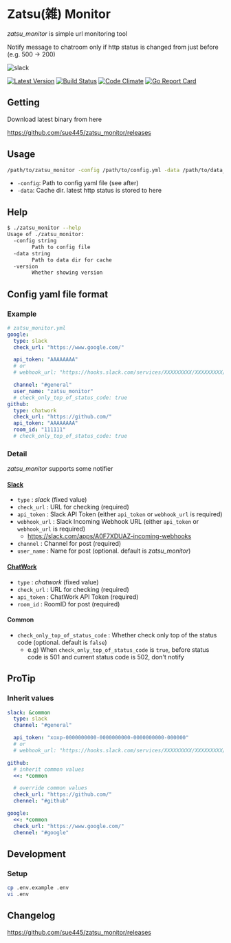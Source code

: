 # Zatsu(雑) Monitor
*zatsu_monitor* is simple url monitoring tool

Notify message to chatroom only if http status is changed from just before (e.g. 500 -> 200)

![slack](img/slack.png)

[![Latest Version](https://img.shields.io/github/v/release/sue445/zatsu_monitor)](https://github.com/sue445/zatsu_monitor/releases)
[![Build Status](https://github.com/sue445/zatsu_monitor/workflows/test/badge.svg?branch=master)](https://github.com/sue445/zatsu_monitor/actions?query=workflow%3Atest)
[![Code Climate](https://codeclimate.com/github/sue445/zatsu_monitor/badges/gpa.svg)](https://codeclimate.com/github/sue445/zatsu_monitor)
[![Go Report Card](https://goreportcard.com/badge/github.com/sue445/zatsu_monitor)](https://goreportcard.com/report/github.com/sue445/zatsu_monitor)

## Getting
Download latest binary from here

https://github.com/sue445/zatsu_monitor/releases

## Usage
```sh
/path/to/zatsu_monitor -config /path/to/config.yml -data /path/to/data_dir
```

* `-config`: Path to config yaml file (see after)
* `-data`: Cache dir. latest http status is stored to here

## Help
```sh
$ ./zatsu_monitor --help
Usage of ./zatsu_monitor:
  -config string
    	Path to config file
  -data string
    	Path to data dir for cache
  -version
    	Whether showing version
```

## Config yaml file format
### Example
```yaml
# zatsu_monitor.yml
google:
  type: slack
  check_url: "https://www.google.com/"

  api_token: "AAAAAAAA"
  # or
  # webhook_url: "https://hooks.slack.com/services/XXXXXXXXX/XXXXXXXXX/XXXXXXXXXXXXXXXX"

  channel: "#general"
  user_name: "zatsu_monitor"
  # check_only_top_of_status_code: true
github:
  type: chatwork
  check_url: "https://github.com/"
  api_token: "AAAAAAAA"
  room_id: "111111"
  # check_only_top_of_status_code: true
```

### Detail
*zatsu_monitor* supports some notifier

#### [Slack](https://slack.com/)
* `type` : *slack* (fixed value)
* `check_url` : URL for checking (required)
* `api_token` : Slack API Token (either `api_token` or `webhook_url` is required)
* `webhook_url` : Slack Incoming Webhook URL (either `api_token` or `webhook_url` is required)
  * https://slack.com/apps/A0F7XDUAZ-incoming-webhooks
* `channel` : Channel for post (required)
* `user_name` : Name for post (optional. default is *zatsu_monitor*)

#### [ChatWork](http://www.chatwork.com/)
* `type` : *chatwork* (fixed value)
* `check_url` : URL for checking (required)
* `api_token` : ChatWork API Token (required)
* `room_id` : RoomID for post (required)

#### Common
* `check_only_top_of_status_code` : Whether check only top of the status code (optional. default is `false`)
  * e.g) When `check_only_top_of_status_code` is `true`, before status code is 501 and current status code is 502, don't notify

## ProTip
### Inherit values
```yml
slack: &common
  type: slack
  channel: "#general"

  api_token: "xoxp-0000000000-0000000000-0000000000-000000"
  # or
  # webhook_url: "https://hooks.slack.com/services/XXXXXXXXX/XXXXXXXXX/XXXXXXXXXXXXXXXX"

github:
  # inherit common values
  <<: *common

  # override common values
  check_url: "https://github.com/"
  chennel: "#github"

google:
  <<: *common
  check_url: "https://www.google.com/"
  chennel: "#google"
```

## Development
### Setup
```sh
cp .env.example .env
vi .env
```

## Changelog
https://github.com/sue445/zatsu_monitor/releases
